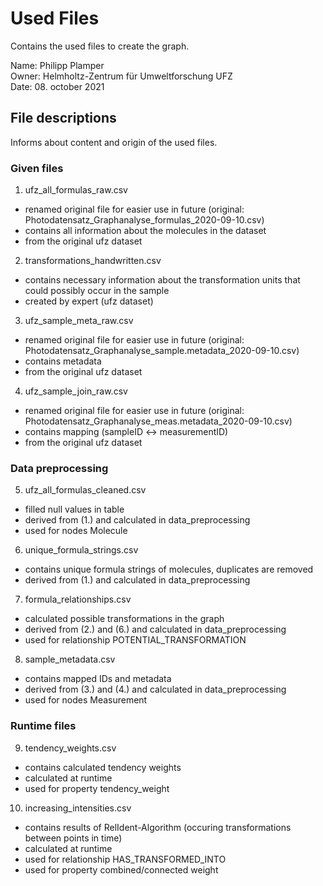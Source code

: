 # Used Files

Contains the used files to create the graph.

Name: Philipp Plamper  
Owner: Helmholtz-Zentrum für Umweltforschung UFZ  
Date: 08. october 2021


## File descriptions
  
Informs about content and origin of the used files.


### Given files

1. ufz_all_formulas_raw.csv
- renamed original file for easier use in future (original: Photodatensatz_Graphanalyse_formulas_2020-09-10.csv)
- contains all information about the molecules in the dataset 
- from the original ufz dataset

2. transformations_handwritten.csv
- contains necessary information about the transformation units that could possibly occur in the sample
- created by expert (ufz dataset)

3. ufz_sample_meta_raw.csv
- renamed original file for easier use in future (original: Photodatensatz_Graphanalyse_sample.metadata_2020-09-10.csv)
- contains metadata
- from the original ufz dataset

4. ufz_sample_join_raw.csv
- renamed original file for easier use in future (original: Photodatensatz_Graphanalyse_meas.metadata_2020-09-10.csv)
- contains mapping (sampleID <-> measurementID)
- from the original ufz dataset


### Data preprocessing

5. ufz_all_formulas_cleaned.csv
- filled null values in table
- derived from (1.) and calculated in data_preprocessing
- used for nodes Molecule

6. unique_formula_strings.csv
- contains unique formula strings of molecules, duplicates are removed
- derived from (1.) and calculated in data_preprocessing

7. formula_relationships.csv
- calculated possible transformations in the graph  
- derived from (2.) and (6.) and calculated in data_preprocessing
- used for relationship POTENTIAL_TRANSFORMATION

8. sample_metadata.csv
- contains mapped IDs and metadata
- derived from (3.) and (4.) and calculated in data_preprocessing
- used for nodes Measurement


### Runtime files

9. tendency_weights.csv
- contains calculated tendency weights
- calculated at runtime
- used for property tendency_weight

10. increasing_intensities.csv
- contains results of RelIdent-Algorithm (occuring transformations between points in time)
- calculated at runtime
- used for relationship HAS_TRANSFORMED_INTO
- used for property combined/connected weight
